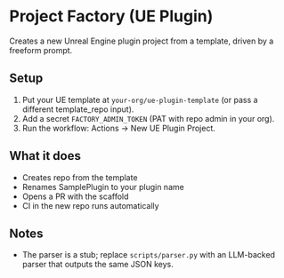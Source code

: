 # Project Factory (UE Plugin)

Creates a new Unreal Engine plugin project from a template, driven by a freeform prompt.

## Setup
1. Put your UE template at `your-org/ue-plugin-template` (or pass a different template_repo input).
2. Add a secret `FACTORY_ADMIN_TOKEN` (PAT with repo admin in your org).
3. Run the workflow: Actions -> New UE Plugin Project.

## What it does
- Creates repo from the template
- Renames SamplePlugin to your plugin name
- Opens a PR with the scaffold
- CI in the new repo runs automatically

## Notes
- The parser is a stub; replace `scripts/parser.py` with an LLM-backed parser that outputs the same JSON keys.
